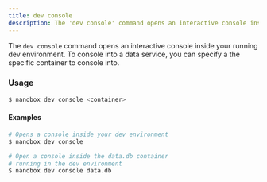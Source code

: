 ```yaml
---
title: dev console
description: The 'dev console' command opens an interactive console inside your running dev environment.
---
```


The `dev console` command opens an interactive console inside your running dev environment. To console into a data service, you can specify a the specific container to console into.

### Usage
```bash
$ nanobox dev console <container>
```

#### Examples
```bash
# Opens a console inside your dev environment
$ nanobox dev console

# Open a console inside the data.db container
# running in the dev environment
$ nanobox dev console data.db
```
